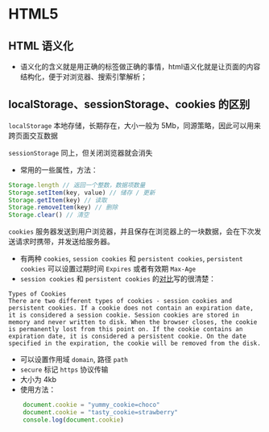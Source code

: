 # HTML5

## HTML 语义化

- 语义化的含义就是用正确的标签做正确的事情，html语义化就是让页面的内容结构化，便于对浏览器、搜索引擎解析；

## localStorage、sessionStorage、cookies 的区别

`localStorage` 本地存储，长期存在，大小一般为 5Mb，同源策略，因此可以用来跨页面交互数据

`sessionStorage` 同上，但关闭浏览器就会消失

- 常用的一些属性，方法：

```JavaScript
Storage.length // 返回一个整数，数据项数量
Storage.setItem(key, value) // 储存 / 更新
Storage.getItem(key) // 读取
Storage.removeItem(key) // 删除
Storage.clear() // 清空
```

`cookies` 服务器发送到用户浏览器，并且保存在浏览器上的一块数据，会在下次发送请求时携带，并发送给服务器。

- 有两种 `cookies`, `session cookies` 和 `persistent cookies`, `persistent cookies` 可以设置过期时间 `Expires` 或者有效期 `Max-Age`
- `session cookies` 和 `persistent cookies` 的[对比](https://www.cisco.com/c/en/us/support/docs/security/web-security-appliance/117925-technote-csc-00.html)写的很清楚：

```plaintext
Types of Cookies
There are two different types of cookies - session cookies and persistent cookies. If a cookie does not contain an expiration date, it is considered a session cookie. Session cookies are stored in memory and never written to disk. When the browser closes, the cookie is permanently lost from this point on. If the cookie contains an expiration date, it is considered a persistent cookie. On the date specified in the expiration, the cookie will be removed from the disk.
```
- 可以设置作用域 `domain`, 路径 `path`
- `secure` 标记 `https` 协议传输
- 大小为 4kb
- 使用方法：

```JavaScript
    document.cookie = "yummy_cookie=choco"
    document.cookie = "tasty_cookie=strawberry"
    console.log(document.cookie)
```
